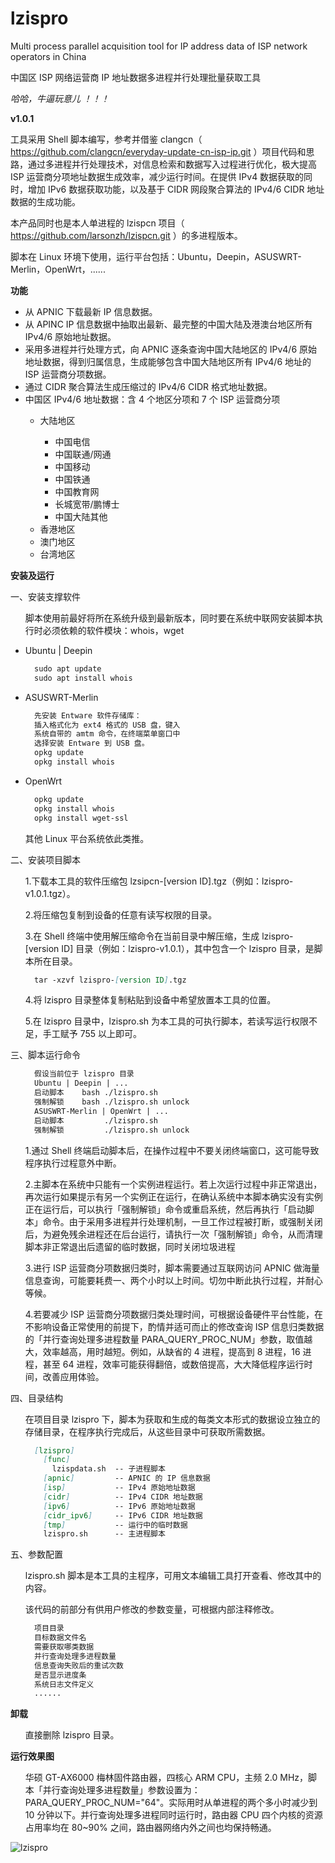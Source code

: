 # lzispro
Multi process parallel acquisition tool for IP address data of ISP network operators in China

中国区 ISP 网络运营商 IP 地址数据多进程并行处理批量获取工具

*哈哈，牛逼玩意儿 ！！！*

**v1.0.1**

工具采用 Shell 脚本编写，参考并借鉴 clangcn（ https://github.com/clangcn/everyday-update-cn-isp-ip.git ）项目代码和思路，通过多进程并行处理技术，对信息检索和数据写入过程进行优化，极大提高 ISP 运营商分项地址数据生成效率，减少运行时间。在提供 IPv4 数据获取的同时，增加 IPv6 数据获取功能，以及基于 CIDR 网段聚合算法的 IPv4/6 CIDR 地址数据的生成功能。

本产品同时也是本人单进程的 lzispcn 项目（ https://github.com/larsonzh/lzispcn.git ）的多进程版本。

脚本在 Linux 环境下使用，运行平台包括：Ubuntu，Deepin，ASUSWRT-Merlin，OpenWrt，......

**功能**
<ul><li>从 APNIC 下载最新 IP 信息数据。</li>
<li>从 APINC IP 信息数据中抽取出最新、最完整的中国大陆及港澳台地区所有 IPv4/6 原始地址数据。</li>
<li>采用多进程并行处理方式，向 APNIC 逐条查询中国大陆地区的 IPv4/6 原始地址数据，得到归属信息，生成能够包含中国大陆地区所有 IPv4/6 地址的 ISP 运营商分项数据。</li>
<li>通过 CIDR 聚合算法生成压缩过的 IPv4/6 CIDR 格式地址数据。</li>
<li>中国区 IPv4/6 地址数据：含 4 个地区分项和 7 个 ISP 运营商分项</li>
    <ul><li>大陆地区</li>
        <ul><li>中国电信</li>
        <li>中国联通/网通</li>
        <li>中国移动</li>
        <li>中国铁通</li>
        <li>中国教育网</li>
        <li>长城宽带/鹏博士</li>
        <li>中国大陆其他</li></ul>
    <li>香港地区</li>
    <li>澳门地区</li>
    <li>台湾地区</li></ul></ul>

**安装及运行**

一、安装支撑软件

<ul>脚本使用前最好将所在系统升级到最新版本，同时要在系统中联网安装脚本执行时必须依赖的软件模块：whois，wget</ul>
<ul><li>Ubuntu | Deepin</li>

```markdown
  sudo apt update
  sudo apt install whois
```
<li>ASUSWRT-Merlin</li>

```markdown
  先安装 Entware 软件存储库：
  插入格式化为 ext4 格式的 USB 盘，键入
  系统自带的 amtm 命令，在终端菜单窗口中
  选择安装 Entware 到 USB 盘。
  opkg update
  opkg install whois
```
<li>OpenWrt</li>

```markdown
  opkg update
  opkg install whois
  opkg install wget-ssl
```
</ul>

<ul>其他 Linux 平台系统依此类推。</ul>

二、安装项目脚本

<ul>1.下载本工具的软件压缩包 lzsipcn-[version ID].tgz（例如：lzispro-v1.0.1.tgz）。</ul>

<ul>2.将压缩包复制到设备的任意有读写权限的目录。</ul>

<ul>3.在 Shell 终端中使用解压缩命令在当前目录中解压缩，生成 lzispro-[version ID] 目录（例如：lzispro-v1.0.1），其中包含一个 lzispro 目录，是脚本所在目录。</ul>
<ul>

```markdown
  tar -xzvf lzispro-[version ID].tgz
```
</ul>

<ul>4.将 lzispro 目录整体复制粘贴到设备中希望放置本工具的位置。</ul>

<ul>5.在 lzispro 目录中，lzispro.sh 为本工具的可执行脚本，若读写运行权限不足，手工赋予 755 以上即可。</ul>

三、脚本运行命令

<ul>

```markdown
  假设当前位于 lzispro 目录
  Ubuntu | Deepin | ...
  启动脚本    bash ./lzispro.sh
  强制解锁    bash ./lzispro.sh unlock
  ASUSWRT-Merlin | OpenWrt | ...
  启动脚本         ./lzispro.sh
  强制解锁         ./lzispro.sh unlock
```
</ul>
<ul>1.通过 Shell 终端启动脚本后，在操作过程中不要关闭终端窗口，这可能导致程序执行过程意外中断。</ul>
<ul>2.主脚本在系统中只能有一个实例进程运行。若上次运行过程中非正常退出，再次运行如果提示有另一个实例正在运行，在确认系统中本脚本确实没有实例正在运行后，可以执行「强制解锁」命令或重启系统，然后再执行「启动脚本」命令。由于采用多进程并行处理机制，一旦工作过程被打断，或强制关闭后，为避免残余进程还在后台运行，请执行一次「强制解锁」命令，从而清理脚本非正常退出后遗留的临时数据，同时关闭垃圾进程</ul>
<ul>3.进行 ISP 运营商分项数据归类时，脚本需要通过互联网访问 APNIC 做海量信息查询，可能要耗费一、两个小时以上时间。切勿中断此执行过程，并耐心等候。</ul>
<ul>4.若要减少 ISP 运营商分项数据归类处理时间，可根据设备硬件平台性能，在不影响设备正常使用的前提下，酌情并适可而止的修改查询 ISP 信息归类数据的「并行查询处理多进程数量 PARA_QUERY_PROC_NUM」参数，取值越大，效率越高，用时越短。例如，从缺省的 4 进程，提高到 8 进程，16 进程，甚至 64 进程，效率可能获得翻倍，或数倍提高，大大降低程序运行时间，改善应用体验。</ul>

四、目录结构

<ul>在项目目录 lzispro 下，脚本为获取和生成的每类文本形式的数据设立独立的存储目录，在程序执行完成后，从这些目录中可获取所需数据。</ul>
<ul>

```markdown
  [lzispro]
    [func]
      lzispdata.sh  -- 子进程脚本
    [apnic]         -- APNIC 的 IP 信息数据
    [isp]           -- IPv4 原始地址数据
    [cidr]          -- IPv4 CIDR 地址数据
    [ipv6]          -- IPv6 原始地址数据
    [cidr_ipv6]     -- IPv6 CIDR 地址数据
    [tmp]           -- 运行中的临时数据
    lzispro.sh      -- 主进程脚本
```
</ul>

五、参数配置

<ul>lzispro.sh 脚本是本工具的主程序，可用文本编辑工具打开查看、修改其中的内容。</ul>
    
<ul>该代码的前部分有供用户修改的参数变量，可根据内部注释修改。</ul>
<ul>

```markdown
  项目目录
  目标数据文件名
  需要获取哪类数据
  并行查询处理多进程数量
  信息查询失败后的重试次数
  是否显示进度条
  系统日志文件定义
  ......
```
</ul>

**卸载**

<ul>直接删除 lzispro 目录。</ul>

**运行效果图**
<ul>华硕 GT-AX6000 梅林固件路由器，四核心 ARM CPU，主频 2.0 MHz，脚本「并行查询处理多进程数量」参数设置为：PARA_QUERY_PROC_NUM="64"。实际用时从单进程的两个多小时减少到 10 分钟以下。并行查询处理多进程同时运行时，路由器 CPU 四个内核的资源占用率均在 80~90% 之间，路由器网络内外之间也均保持畅通。</ul>

![lzispro](https://user-images.githubusercontent.com/73221087/230725155-b2e685d1-d8ba-4f44-8edc-0cd77a92ecae.jpg)
